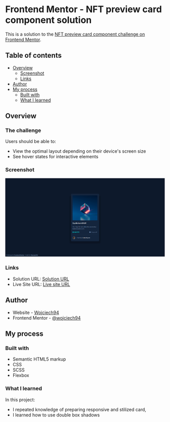 # Frontend Mentor - NFT preview card component solution

This is a solution to the [NFT preview card component challenge on Frontend Mentor](https://www.frontendmentor.io/challenges/nft-preview-card-component-SbdUL_w0U).

## Table of contents

- [Overview](#overview)
  - [Screenshot](#screenshot)
  - [Links](#links)
- [Author](#author)
- [My process](#my-process)
  - [Built with](#built-with)
  - [What I learned](#what-i-learned)

## Overview

### The challenge

Users should be able to:

- View the optimal layout depending on their device's screen size
- See hover states for interactive elements

### Screenshot

![](./src/img/Screenshot.jpg)

### Links

- Solution URL: [Solution URL](https://github.com/wojciech94/NFT-Card-Preview)
- Live Site URL: [Live site URL](https://wojciech94.github.io/NFT-Card-Preview/)

## Author

- Website - [Wojciech94](https://github.com/wojciech94)
- Frontend Mentor - [@wojciech94](https://www.frontendmentor.io/profile/wojciech94)

## My process

### Built with

- Semantic HTML5 markup
- CSS
- SCSS
- Flexbox

### What I learned

In this project:

- I repeated knowledge of preparing responsive and stilized card,
- I learned how to use double box shadows
